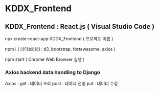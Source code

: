 # KDDX_Frontend

## KDDX_Frontend : React.js ( Visual Studio Code )

npx create-react-app KDDX_Frontend ( 프로젝트 이름 )

npm i ( 라이브러리 : d3, bootstrap, fortawesome, axios )

npm start ( Chrome Web Browser 실행 )

### Axios backend data handling to Django

Axios :
    get  : 데이터 조회
    post : 데이터 전송
    put  : 데이터 수정